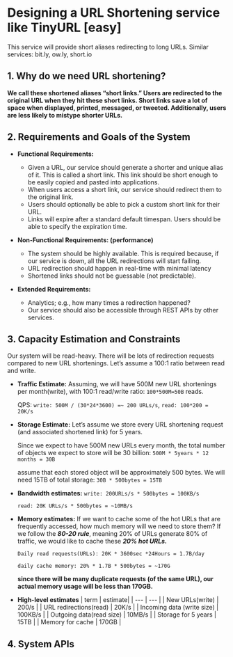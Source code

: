 # Designing a URL Shortening service like TinyURL [easy]
This service will provide short aliases redirecting to long URLs. Similar services: bit.ly, ow.ly, short.io

## 1. Why do we need URL shortening?
**We call these shortened aliases “short links.” Users are redirected to the original URL when they hit these short links. Short links save a lot of space when displayed, printed, messaged, or tweeted. 
Additionally, users are less likely to mistype shorter URLs.**

## 2. Requirements and Goals of the System
- **Functional Requirements:**
  - Given a URL, our service should generate a shorter and unique alias of it. This is called a short link. This link should be short enough to be easily copied and pasted into applications.
  - When users access a short link, our service should redirect them to the original link.
  - Users should optionally be able to pick a custom short link for their URL.
  - Links will expire after a standard default timespan. Users should be able to specify the expiration time.

- **Non-Functional Requirements: (performance)**
  - The system should be highly available. This is required because, if our service is down, all the URL redirections will start failing.
  - URL redirection should happen in real-time with minimal latency
  - Shortened links should not be guessable (not predictable).
 
 - **Extended Requirements:**
    - Analytics; e.g., how many times a redirection happened?
    - Our service should also be accessible through REST APIs by other services.

## 3. Capacity Estimation and Constraints
Our system will be read-heavy. There will be lots of redirection requests compared to new URL shortenings. 
Let’s assume a 100:1 ratio between read and write.

- **Traffic Estimate:**
  Assuming, we will have 500M new URL shortenings per month(write), with 100:1 read/write ratio: ```100*500M=50B``` reads.

  QPS: ```write: 500M / (30*24*3600) =~ 200 URLs/s```, ```read: 100*200 = 20K/s```

- **Storage Estimate:**
  Let’s assume we store every URL shortening request (and associated shortened link) for 5 years. 

  Since we expect to have 500M new URLs every month, the total number of objects we expect to store will be 30 billion: ```500M * 5years * 12 months = 30B```

  assume that each stored object will be approximately 500 bytes. We will need 15TB of total storage: ```30B * 500bytes = 15TB```

- **Bandwidth estimates:**
  ```write: 200URLs/s * 500bytes = 100KB/s```

  ```read: 20K URLs/s * 500bytes = ~10MB/s```

- **Memory estimates:** If we want to cache some of the hot URLs that are frequently accessed, how much memory will we need to store them? 
  If we follow the ***80-20 rule***, meaning 20% of URLs generate 80% of traffic, we would like to cache these ***20% hot URLs.***

  ```Daily read requests(URLs): 20K * 3600sec *24Hours = 1.7B/day```

  ```daily cache memory: 20% * 1.7B * 500bytes = ~170G```

  **since there will be many duplicate requests (of the same URL), our actual memory usage will be less than 170GB.**
  
- **High-level estimates**
  | term | estimate|
  | --- | --- |
  | New URLs(write) | 200/s |
  | URL redirections(read) | 20K/s |
  | Incoming data (write size) | 100KB/s |
  | Outgoing data(read size) | 10MB/s |
  | Storage for 5 years | 15TB |
  | Memory for cache | 170GB |

 ## 4. System APIs
